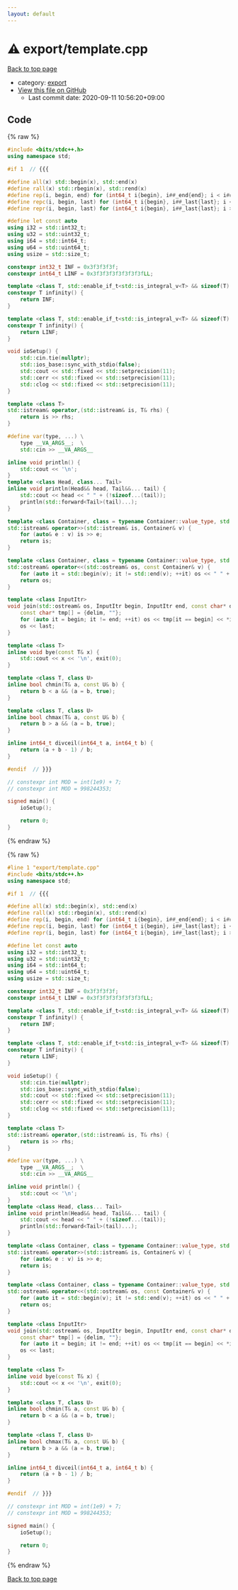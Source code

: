 ```yaml
---
layout: default
---
```


<!-- mathjax config similar to math.stackexchange -->
<script type="text/javascript" async
  src="https://cdnjs.cloudflare.com/ajax/libs/mathjax/2.7.5/MathJax.js?config=TeX-MML-AM_CHTML">
</script>
<script type="text/x-mathjax-config">
  MathJax.Hub.Config({
    TeX: { equationNumbers: { autoNumber: "AMS" }},
    tex2jax: {
      inlineMath: [ ['$','$'] ],
      processEscapes: true
    },
    "HTML-CSS": { matchFontHeight: false },
    displayAlign: "left",
    displayIndent: "2em"
  });
</script>

<script type="text/javascript" src="https://cdnjs.cloudflare.com/ajax/libs/jquery/3.4.1/jquery.min.js"></script>
<script src="https://cdn.jsdelivr.net/npm/jquery-balloon-js@1.1.2/jquery.balloon.min.js" integrity="sha256-ZEYs9VrgAeNuPvs15E39OsyOJaIkXEEt10fzxJ20+2I=" crossorigin="anonymous"></script>
<script type="text/javascript" src="../../assets/js/copy-button.js"></script>
<link rel="stylesheet" href="../../assets/css/copy-button.css" />


# :warning: export/template.cpp

<a href="../../index.html">Back to top page</a>

* category: <a href="../../index.html#b2507468f95156358fa490fd543ad2f0">export</a>
* <a href="{{ site.github.repository_url }}/blob/master/export/template.cpp">View this file on GitHub</a>
    - Last commit date: 2020-09-11 10:56:20+09:00




## Code

<a id="unbundled"></a>
{% raw %}
```cpp
#include <bits/stdc++.h>
using namespace std;

#if 1  // {{{

#define all(x) std::begin(x), std::end(x)
#define rall(x) std::rbegin(x), std::rend(x)
#define rep(i, begin, end) for (int64_t i{begin}, i##_end{end}; i < i##_end; ++i)
#define repc(i, begin, last) for (int64_t i{begin}, i##_last{last}; i <= i##_last; ++i)
#define repr(i, begin, last) for (int64_t i{begin}, i##_last{last}; i >= i##_last; --i)

#define let const auto
using i32 = std::int32_t;
using u32 = std::uint32_t;
using i64 = std::int64_t;
using u64 = std::uint64_t;
using usize = std::size_t;

constexpr int32_t INF = 0x3f3f3f3f;
constexpr int64_t LINF = 0x3f3f3f3f3f3f3f3fLL;

template <class T, std::enable_if_t<std::is_integral_v<T> && sizeof(T) == 4, std::nullptr_t> = nullptr>
constexpr T infinity() {
    return INF;
}

template <class T, std::enable_if_t<std::is_integral_v<T> && sizeof(T) == 8, std::nullptr_t> = nullptr>
constexpr T infinity() {
    return LINF;
}

void ioSetup() {
    std::cin.tie(nullptr);
    std::ios_base::sync_with_stdio(false);
    std::cout << std::fixed << std::setprecision(11);
    std::cerr << std::fixed << std::setprecision(11);
    std::clog << std::fixed << std::setprecision(11);
}

template <class T>
std::istream& operator,(std::istream& is, T& rhs) {
    return is >> rhs;
}

#define var(type, ...) \
    type __VA_ARGS__;  \
    std::cin >> __VA_ARGS__

inline void println() {
    std::cout << '\n';
}
template <class Head, class... Tail>
inline void println(Head&& head, Tail&&... tail) {
    std::cout << head << " " + (!sizeof...(tail));
    println(std::forward<Tail>(tail)...);
}

template <class Container, class = typename Container::value_type, std::enable_if_t<!std::is_same_v<Container, std::string>, std::nullptr_t> = nullptr>
std::istream& operator>>(std::istream& is, Container& v) {
    for (auto& e : v) is >> e;
    return is;
}

template <class Container, class = typename Container::value_type, std::enable_if_t<!std::is_same_v<Container, std::string>, std::nullptr_t> = nullptr>
std::ostream& operator<<(std::ostream& os, const Container& v) {
    for (auto it = std::begin(v); it != std::end(v); ++it) os << " " + (it == std::begin(v)) << *it;
    return os;
}

template <class InputItr>
void join(std::ostream& os, InputItr begin, InputItr end, const char* delim, const char* last = "\n") {
    const char* tmp[] = {delim, ""};
    for (auto it = begin; it != end; ++it) os << tmp[it == begin] << *it;
    os << last;
}

template <class T>
inline void bye(const T& x) {
    std::cout << x << '\n', exit(0);
}

template <class T, class U>
inline bool chmin(T& a, const U& b) {
    return b < a && (a = b, true);
}

template <class T, class U>
inline bool chmax(T& a, const U& b) {
    return b > a && (a = b, true);
}

inline int64_t divceil(int64_t a, int64_t b) {
    return (a + b - 1) / b;
}

#endif  // }}}

// constexpr int MOD = int(1e9) + 7;
// constexpr int MOD = 998244353;

signed main() {
    ioSetup();

    return 0;
}

```
{% endraw %}

<a id="bundled"></a>
{% raw %}
```cpp
#line 1 "export/template.cpp"
#include <bits/stdc++.h>
using namespace std;

#if 1  // {{{

#define all(x) std::begin(x), std::end(x)
#define rall(x) std::rbegin(x), std::rend(x)
#define rep(i, begin, end) for (int64_t i{begin}, i##_end{end}; i < i##_end; ++i)
#define repc(i, begin, last) for (int64_t i{begin}, i##_last{last}; i <= i##_last; ++i)
#define repr(i, begin, last) for (int64_t i{begin}, i##_last{last}; i >= i##_last; --i)

#define let const auto
using i32 = std::int32_t;
using u32 = std::uint32_t;
using i64 = std::int64_t;
using u64 = std::uint64_t;
using usize = std::size_t;

constexpr int32_t INF = 0x3f3f3f3f;
constexpr int64_t LINF = 0x3f3f3f3f3f3f3f3fLL;

template <class T, std::enable_if_t<std::is_integral_v<T> && sizeof(T) == 4, std::nullptr_t> = nullptr>
constexpr T infinity() {
    return INF;
}

template <class T, std::enable_if_t<std::is_integral_v<T> && sizeof(T) == 8, std::nullptr_t> = nullptr>
constexpr T infinity() {
    return LINF;
}

void ioSetup() {
    std::cin.tie(nullptr);
    std::ios_base::sync_with_stdio(false);
    std::cout << std::fixed << std::setprecision(11);
    std::cerr << std::fixed << std::setprecision(11);
    std::clog << std::fixed << std::setprecision(11);
}

template <class T>
std::istream& operator,(std::istream& is, T& rhs) {
    return is >> rhs;
}

#define var(type, ...) \
    type __VA_ARGS__;  \
    std::cin >> __VA_ARGS__

inline void println() {
    std::cout << '\n';
}
template <class Head, class... Tail>
inline void println(Head&& head, Tail&&... tail) {
    std::cout << head << " " + (!sizeof...(tail));
    println(std::forward<Tail>(tail)...);
}

template <class Container, class = typename Container::value_type, std::enable_if_t<!std::is_same_v<Container, std::string>, std::nullptr_t> = nullptr>
std::istream& operator>>(std::istream& is, Container& v) {
    for (auto& e : v) is >> e;
    return is;
}

template <class Container, class = typename Container::value_type, std::enable_if_t<!std::is_same_v<Container, std::string>, std::nullptr_t> = nullptr>
std::ostream& operator<<(std::ostream& os, const Container& v) {
    for (auto it = std::begin(v); it != std::end(v); ++it) os << " " + (it == std::begin(v)) << *it;
    return os;
}

template <class InputItr>
void join(std::ostream& os, InputItr begin, InputItr end, const char* delim, const char* last = "\n") {
    const char* tmp[] = {delim, ""};
    for (auto it = begin; it != end; ++it) os << tmp[it == begin] << *it;
    os << last;
}

template <class T>
inline void bye(const T& x) {
    std::cout << x << '\n', exit(0);
}

template <class T, class U>
inline bool chmin(T& a, const U& b) {
    return b < a && (a = b, true);
}

template <class T, class U>
inline bool chmax(T& a, const U& b) {
    return b > a && (a = b, true);
}

inline int64_t divceil(int64_t a, int64_t b) {
    return (a + b - 1) / b;
}

#endif  // }}}

// constexpr int MOD = int(1e9) + 7;
// constexpr int MOD = 998244353;

signed main() {
    ioSetup();

    return 0;
}

```
{% endraw %}

<a href="../../index.html">Back to top page</a>

